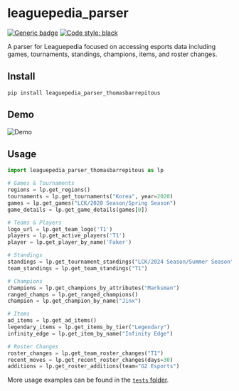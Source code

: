 # leaguepedia_parser

[![Generic badge](https://img.shields.io/github/workflow/status/mrtolkien/leaguepedia_parser/Python%20application)](https://shields.io/)
[![Code style: black](https://img.shields.io/badge/code%20style-black-000000.svg)](https://github.com/psf/black)

A parser for Leaguepedia focused on accessing esports data including games, tournaments, standings, champions, items, and roster changes.

## Install

`pip install leaguepedia_parser_thomasbarrepitous`

## Demo

![Demo](https://raw.githubusercontent.com/mrtolkien/leaguepedia_parser/master/leaguepedia_parser_demo.gif)

## Usage

```python
import leaguepedia_parser_thomasbarrepitous as lp

# Games & Tournaments
regions = lp.get_regions()
tournaments = lp.get_tournaments("Korea", year=2020)
games = lp.get_games("LCK/2020 Season/Spring Season")
game_details = lp.get_game_details(games[0])

# Teams & Players  
logo_url = lp.get_team_logo('T1')
players = lp.get_active_players('T1')
player = lp.get_player_by_name('Faker')

# Standings
standings = lp.get_tournament_standings("LCK/2024 Season/Summer Season")
team_standings = lp.get_team_standings("T1")

# Champions
champions = lp.get_champions_by_attributes("Marksman")
ranged_champs = lp.get_ranged_champions()
champion = lp.get_champion_by_name("Jinx")

# Items
ad_items = lp.get_ad_items()
legendary_items = lp.get_items_by_tier("Legendary")
infinity_edge = lp.get_item_by_name("Infinity Edge")

# Roster Changes
roster_changes = lp.get_team_roster_changes("T1")
recent_moves = lp.get_recent_roster_changes(days=30)
additions = lp.get_roster_additions(team="G2 Esports")
```

More usage examples can be found in the [`tests` folder](https://github.com/thomasbarrepitous/leaguepedia_parser/tree/master/tests).
